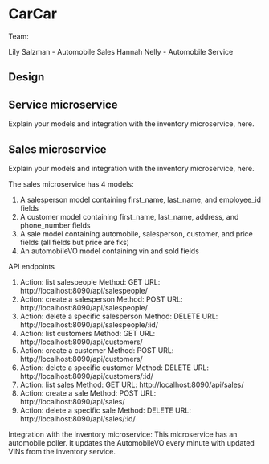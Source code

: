 # CarCar

Team:

Lily Salzman - Automobile Sales
Hannah Nelly - Automobile Service

## Design

## Service microservice

Explain your models and integration with the inventory
microservice, here.

## Sales microservice

Explain your models and integration with the inventory
microservice, here.

The sales microservice has 4 models:
1. A salesperson model containing first_name, last_name, and employee_id fields
2. A customer model containing first_name, last_name, address, and phone_number fields
3. A sale model containing automobile, salesperson, customer, and price fields (all fields but price are fks)
4. An automobileVO model containing vin and sold fields

API endpoints
1. Action: list salespeople
    Method: GET
    URL: http://localhost:8090/api/salespeople/
2. Action: create a salesperson
    Method: POST
    URL: http://localhost:8090/api/salespeople/
3. Action: delete a specific salesperson
    Method: DELETE
    URL: http://localhost:8090/api/salespeople/:id/
4. Action: list customers
    Method: GET
    URL: http://localhost:8090/api/customers/
5. Action: create a customer
    Method: POST
    URL: http://localhost:8090/api/customers/
6. Action: delete a specific customer
    Method: DELETE
    URL: http://localhost:8090/api/customers/:id/
7. Action: list sales
    Method: GET
    URL: http://localhost:8090/api/sales/
2. Action: create a sale
    Method: POST
    URL: http://localhost:8090/api/sales/
3. Action: delete a specific sale
    Method: DELETE
    URL: http://localhost:8090/api/sales/:id/

Integration with the inventory microservice:
    This microservice has an automobile poller. It updates the AutomobileVO every minute with updated VINs from the inventory service.